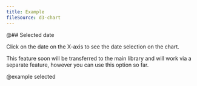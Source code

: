 ```yaml
---
title: Example
fileSource: d3-chart
---
```


@## Selected date

Click on the date on the X-axis to see the date selection on the chart.

This feature soon will be transferred to the main library and will work via a separate feature, however you can use this option so far.

@example selected
